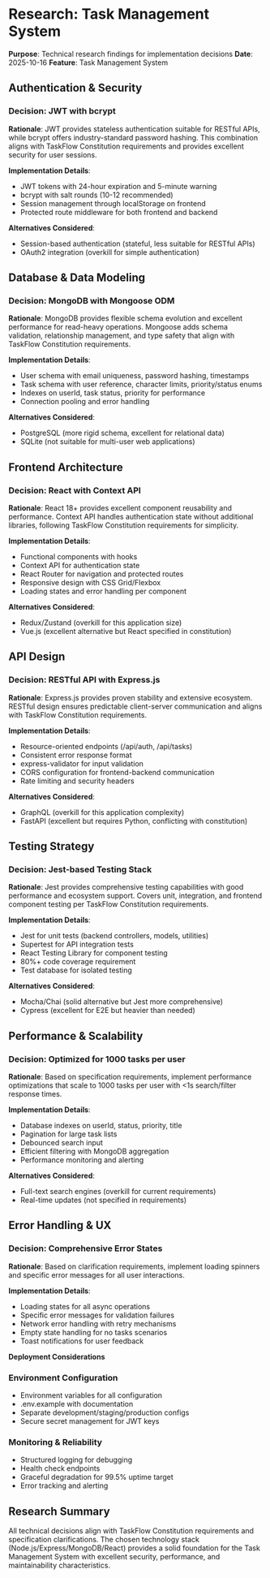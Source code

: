 # Research: Task Management System

**Purpose**: Technical research findings for implementation decisions
**Date**: 2025-10-16
**Feature**: Task Management System

## Authentication & Security

### Decision: JWT with bcrypt
**Rationale**: JWT provides stateless authentication suitable for RESTful APIs, while bcrypt offers industry-standard password hashing. This combination aligns with TaskFlow Constitution requirements and provides excellent security for user sessions.

**Implementation Details**:
- JWT tokens with 24-hour expiration and 5-minute warning
- bcrypt with salt rounds (10-12 recommended)
- Session management through localStorage on frontend
- Protected route middleware for both frontend and backend

**Alternatives Considered**:
- Session-based authentication (stateful, less suitable for RESTful APIs)
- OAuth2 integration (overkill for simple authentication)

## Database & Data Modeling

### Decision: MongoDB with Mongoose ODM
**Rationale**: MongoDB provides flexible schema evolution and excellent performance for read-heavy operations. Mongoose adds schema validation, relationship management, and type safety that align with TaskFlow Constitution requirements.

**Implementation Details**:
- User schema with email uniqueness, password hashing, timestamps
- Task schema with user reference, character limits, priority/status enums
- Indexes on userId, task status, priority for performance
- Connection pooling and error handling

**Alternatives Considered**:
- PostgreSQL (more rigid schema, excellent for relational data)
- SQLite (not suitable for multi-user web applications)

## Frontend Architecture

### Decision: React with Context API
**Rationale**: React 18+ provides excellent component reusability and performance. Context API handles authentication state without additional libraries, following TaskFlow Constitution requirements for simplicity.

**Implementation Details**:
- Functional components with hooks
- Context API for authentication state
- React Router for navigation and protected routes
- Responsive design with CSS Grid/Flexbox
- Loading states and error handling per component

**Alternatives Considered**:
- Redux/Zustand (overkill for this application size)
- Vue.js (excellent alternative but React specified in constitution)

## API Design

### Decision: RESTful API with Express.js
**Rationale**: Express.js provides proven stability and extensive ecosystem. RESTful design ensures predictable client-server communication and aligns with TaskFlow Constitution requirements.

**Implementation Details**:
- Resource-oriented endpoints (/api/auth, /api/tasks)
- Consistent error response format
- express-validator for input validation
- CORS configuration for frontend-backend communication
- Rate limiting and security headers

**Alternatives Considered**:
- GraphQL (overkill for this application complexity)
- FastAPI (excellent but requires Python, conflicting with constitution)

## Testing Strategy

### Decision: Jest-based Testing Stack
**Rationale**: Jest provides comprehensive testing capabilities with good performance and ecosystem support. Covers unit, integration, and frontend component testing per TaskFlow Constitution requirements.

**Implementation Details**:
- Jest for unit tests (backend controllers, models, utilities)
- Supertest for API integration tests
- React Testing Library for component testing
- 80%+ code coverage requirement
- Test database for isolated testing

**Alternatives Considered**:
- Mocha/Chai (solid alternative but Jest more comprehensive)
- Cypress (excellent for E2E but heavier than needed)

## Performance & Scalability

### Decision: Optimized for 1000 tasks per user
**Rationale**: Based on specification requirements, implement performance optimizations that scale to 1000 tasks per user with <1s search/filter response times.

**Implementation Details**:
- Database indexes on userId, status, priority, title
- Pagination for large task lists
- Debounced search input
- Efficient filtering with MongoDB aggregation
- Performance monitoring and alerting

**Alternatives Considered**:
- Full-text search engines (overkill for current requirements)
- Real-time updates (not specified in requirements)

## Error Handling & UX

### Decision: Comprehensive Error States
**Rationale**: Based on clarification requirements, implement loading spinners and specific error messages for all user interactions.

**Implementation Details**:
- Loading states for all async operations
- Specific error messages for validation failures
- Network error handling with retry mechanisms
- Empty state handling for no tasks scenarios
- Toast notifications for user feedback

**Deployment Considerations**

### Environment Configuration
- Environment variables for all configuration
- .env.example with documentation
- Separate development/staging/production configs
- Secure secret management for JWT keys

### Monitoring & Reliability
- Structured logging for debugging
- Health check endpoints
- Graceful degradation for 99.5% uptime target
- Error tracking and alerting

## Research Summary

All technical decisions align with TaskFlow Constitution requirements and specification clarifications. The chosen technology stack (Node.js/Express/MongoDB/React) provides a solid foundation for the Task Management System with excellent security, performance, and maintainability characteristics.